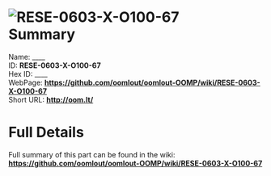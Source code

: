 
![RESE-0603-X-O100-67](https://github.com/oomlout/oomlout-OOMP/blob/master/parts/RESE-0603-X-O100-67/RESE-0603-X-O100-67_420.jpg)   
Summary
=================
  
Name: ____    
ID: __RESE-0603-X-O100-67__   
Hex ID: ____   
WebPage: __https://github.com/oomlout/oomlout-OOMP/wiki/RESE-0603-X-O100-67__   
Short URL: __http://oom.lt/__   

Full Details
==========================
Full summary of this part can be found in the wiki:   
__https://github.com/oomlout/oomlout-OOMP/wiki/RESE-0603-X-O100-67__    

